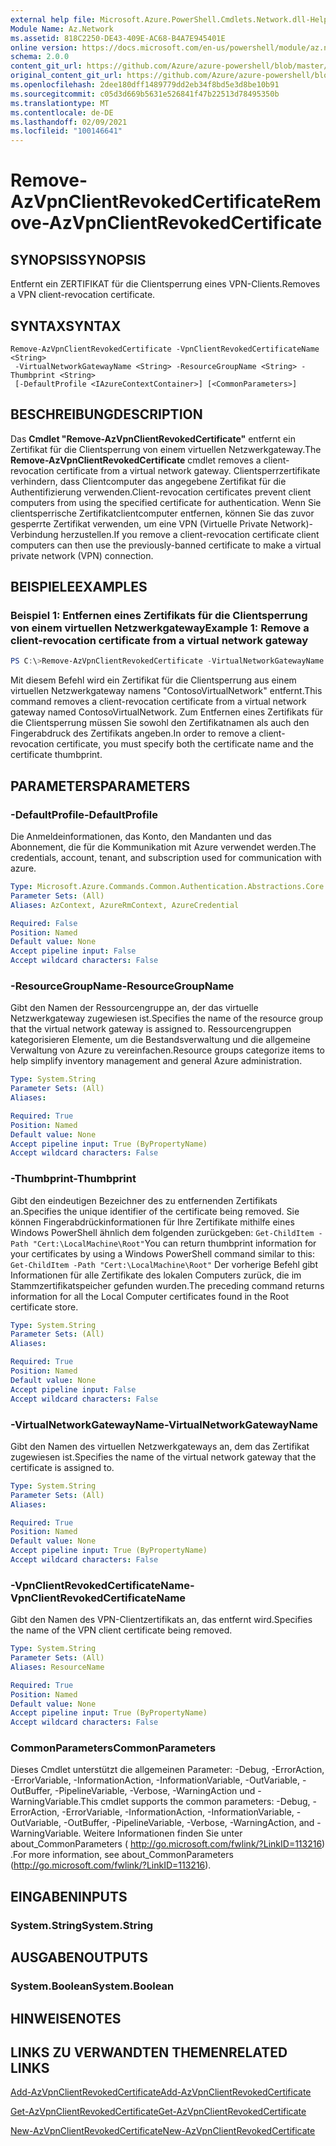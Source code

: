 ```yaml
---
external help file: Microsoft.Azure.PowerShell.Cmdlets.Network.dll-Help.xml
Module Name: Az.Network
ms.assetid: 818C2250-DE43-409E-AC68-B4A7E945401E
online version: https://docs.microsoft.com/en-us/powershell/module/az.network/remove-azvpnclientrevokedcertificate
schema: 2.0.0
content_git_url: https://github.com/Azure/azure-powershell/blob/master/src/Network/Network/help/Remove-AzVpnClientRevokedCertificate.md
original_content_git_url: https://github.com/Azure/azure-powershell/blob/master/src/Network/Network/help/Remove-AzVpnClientRevokedCertificate.md
ms.openlocfilehash: 2dee180dff1489779dd2eb34f8bd5e3d8be10b91
ms.sourcegitcommit: c05d3d669b5631e526841f47b22513d78495350b
ms.translationtype: MT
ms.contentlocale: de-DE
ms.lasthandoff: 02/09/2021
ms.locfileid: "100146641"
---
```

# <span data-ttu-id="816ed-101">Remove-AzVpnClientRevokedCertificate</span><span class="sxs-lookup"><span data-stu-id="816ed-101">Remove-AzVpnClientRevokedCertificate</span></span>

## <span data-ttu-id="816ed-102">SYNOPSIS</span><span class="sxs-lookup"><span data-stu-id="816ed-102">SYNOPSIS</span></span>
<span data-ttu-id="816ed-103">Entfernt ein ZERTIFIKAT für die Clientsperrung eines VPN-Clients.</span><span class="sxs-lookup"><span data-stu-id="816ed-103">Removes a VPN client-revocation certificate.</span></span>

## <span data-ttu-id="816ed-104">SYNTAX</span><span class="sxs-lookup"><span data-stu-id="816ed-104">SYNTAX</span></span>

```
Remove-AzVpnClientRevokedCertificate -VpnClientRevokedCertificateName <String>
 -VirtualNetworkGatewayName <String> -ResourceGroupName <String> -Thumbprint <String>
 [-DefaultProfile <IAzureContextContainer>] [<CommonParameters>]
```

## <span data-ttu-id="816ed-105">BESCHREIBUNG</span><span class="sxs-lookup"><span data-stu-id="816ed-105">DESCRIPTION</span></span>
<span data-ttu-id="816ed-106">Das **Cmdlet "Remove-AzVpnClientRevokedCertificate"** entfernt ein Zertifikat für die Clientsperrung von einem virtuellen Netzwerkgateway.</span><span class="sxs-lookup"><span data-stu-id="816ed-106">The **Remove-AzVpnClientRevokedCertificate** cmdlet removes a client-revocation certificate from a virtual network gateway.</span></span>
<span data-ttu-id="816ed-107">Clientsperrzertifikate verhindern, dass Clientcomputer das angegebene Zertifikat für die Authentifizierung verwenden.</span><span class="sxs-lookup"><span data-stu-id="816ed-107">Client-revocation certificates prevent client computers from using the specified certificate for authentication.</span></span>
<span data-ttu-id="816ed-108">Wenn Sie clientsperrische Zertifikatclientcomputer entfernen, können Sie das zuvor gesperrte Zertifikat verwenden, um eine VPN (Virtuelle Private Network)-Verbindung herzustellen.</span><span class="sxs-lookup"><span data-stu-id="816ed-108">If you remove a client-revocation certificate client computers can then use the previously-banned certificate to make a virtual private network (VPN) connection.</span></span>

## <span data-ttu-id="816ed-109">BEISPIELE</span><span class="sxs-lookup"><span data-stu-id="816ed-109">EXAMPLES</span></span>

### <span data-ttu-id="816ed-110">Beispiel 1: Entfernen eines Zertifikats für die Clientsperrung von einem virtuellen Netzwerkgateway</span><span class="sxs-lookup"><span data-stu-id="816ed-110">Example 1: Remove a client-revocation certificate from a virtual network gateway</span></span>
```powershell
PS C:\>Remove-AzVpnClientRevokedCertificate -VirtualNetworkGatewayName "ContosoVirtualNetwork" -ResourceGroupName"ContosoResourceGroup" -VpnClientRevokedCertificateName "ContosoRevokedClientCertificate" -Thumbprint "E3A38EBA60CAA1C162785A2E1C44A15AD450199C3"
```

<span data-ttu-id="816ed-111">Mit diesem Befehl wird ein Zertifikat für die Clientsperrung aus einem virtuellen Netzwerkgateway namens "ContosoVirtualNetwork" entfernt.</span><span class="sxs-lookup"><span data-stu-id="816ed-111">This command removes a client-revocation certificate from a virtual network gateway named ContosoVirtualNetwork.</span></span>
<span data-ttu-id="816ed-112">Zum Entfernen eines Zertifikats für die Clientsperrung müssen Sie sowohl den Zertifikatnamen als auch den Fingerabdruck des Zertifikats angeben.</span><span class="sxs-lookup"><span data-stu-id="816ed-112">In order to remove a client-revocation certificate, you must specify both the certificate name and the certificate thumbprint.</span></span>

## <span data-ttu-id="816ed-113">PARAMETERS</span><span class="sxs-lookup"><span data-stu-id="816ed-113">PARAMETERS</span></span>

### <span data-ttu-id="816ed-114">-DefaultProfile</span><span class="sxs-lookup"><span data-stu-id="816ed-114">-DefaultProfile</span></span>
<span data-ttu-id="816ed-115">Die Anmeldeinformationen, das Konto, den Mandanten und das Abonnement, die für die Kommunikation mit Azure verwendet werden.</span><span class="sxs-lookup"><span data-stu-id="816ed-115">The credentials, account, tenant, and subscription used for communication with azure.</span></span>

```yaml
Type: Microsoft.Azure.Commands.Common.Authentication.Abstractions.Core.IAzureContextContainer
Parameter Sets: (All)
Aliases: AzContext, AzureRmContext, AzureCredential

Required: False
Position: Named
Default value: None
Accept pipeline input: False
Accept wildcard characters: False
```

### <span data-ttu-id="816ed-116">-ResourceGroupName</span><span class="sxs-lookup"><span data-stu-id="816ed-116">-ResourceGroupName</span></span>
<span data-ttu-id="816ed-117">Gibt den Namen der Ressourcengruppe an, der das virtuelle Netzwerkgateway zugewiesen ist.</span><span class="sxs-lookup"><span data-stu-id="816ed-117">Specifies the name of the resource group that the virtual network gateway is assigned to.</span></span>
<span data-ttu-id="816ed-118">Ressourcengruppen kategorisieren Elemente, um die Bestandsverwaltung und die allgemeine Verwaltung von Azure zu vereinfachen.</span><span class="sxs-lookup"><span data-stu-id="816ed-118">Resource groups categorize items to help simplify inventory management and general Azure administration.</span></span>

```yaml
Type: System.String
Parameter Sets: (All)
Aliases:

Required: True
Position: Named
Default value: None
Accept pipeline input: True (ByPropertyName)
Accept wildcard characters: False
```

### <span data-ttu-id="816ed-119">-Thumbprint</span><span class="sxs-lookup"><span data-stu-id="816ed-119">-Thumbprint</span></span>
<span data-ttu-id="816ed-120">Gibt den eindeutigen Bezeichner des zu entfernenden Zertifikats an.</span><span class="sxs-lookup"><span data-stu-id="816ed-120">Specifies the unique identifier of the certificate being removed.</span></span>
<span data-ttu-id="816ed-121">Sie können Fingerabdrückinformationen für Ihre Zertifikate mithilfe eines Windows PowerShell ähnlich dem folgenden zurückgeben: `Get-ChildItem -Path "Cert:\LocalMachine\Root"`</span><span class="sxs-lookup"><span data-stu-id="816ed-121">You can return thumbprint information for your certificates by using a Windows PowerShell command similar to this: `Get-ChildItem -Path "Cert:\LocalMachine\Root"`</span></span>
<span data-ttu-id="816ed-122">Der vorherige Befehl gibt Informationen für alle Zertifikate des lokalen Computers zurück, die im Stammzertifikatspeicher gefunden wurden.</span><span class="sxs-lookup"><span data-stu-id="816ed-122">The preceding command returns information for all the Local Computer certificates found in the Root certificate store.</span></span>

```yaml
Type: System.String
Parameter Sets: (All)
Aliases:

Required: True
Position: Named
Default value: None
Accept pipeline input: False
Accept wildcard characters: False
```

### <span data-ttu-id="816ed-123">-VirtualNetworkGatewayName</span><span class="sxs-lookup"><span data-stu-id="816ed-123">-VirtualNetworkGatewayName</span></span>
<span data-ttu-id="816ed-124">Gibt den Namen des virtuellen Netzwerkgateways an, dem das Zertifikat zugewiesen ist.</span><span class="sxs-lookup"><span data-stu-id="816ed-124">Specifies the name of the virtual network gateway that the certificate is assigned to.</span></span>

```yaml
Type: System.String
Parameter Sets: (All)
Aliases:

Required: True
Position: Named
Default value: None
Accept pipeline input: True (ByPropertyName)
Accept wildcard characters: False
```

### <span data-ttu-id="816ed-125">-VpnClientRevokedCertificateName</span><span class="sxs-lookup"><span data-stu-id="816ed-125">-VpnClientRevokedCertificateName</span></span>
<span data-ttu-id="816ed-126">Gibt den Namen des VPN-Clientzertifikats an, das entfernt wird.</span><span class="sxs-lookup"><span data-stu-id="816ed-126">Specifies the name of the VPN client certificate being removed.</span></span>

```yaml
Type: System.String
Parameter Sets: (All)
Aliases: ResourceName

Required: True
Position: Named
Default value: None
Accept pipeline input: True (ByPropertyName)
Accept wildcard characters: False
```

### <span data-ttu-id="816ed-127">CommonParameters</span><span class="sxs-lookup"><span data-stu-id="816ed-127">CommonParameters</span></span>
<span data-ttu-id="816ed-128">Dieses Cmdlet unterstützt die allgemeinen Parameter: -Debug, -ErrorAction, -ErrorVariable, -InformationAction, -InformationVariable, -OutVariable, -OutBuffer, -PipelineVariable, -Verbose, -WarningAction und -WarningVariable.</span><span class="sxs-lookup"><span data-stu-id="816ed-128">This cmdlet supports the common parameters: -Debug, -ErrorAction, -ErrorVariable, -InformationAction, -InformationVariable, -OutVariable, -OutBuffer, -PipelineVariable, -Verbose, -WarningAction, and -WarningVariable.</span></span> <span data-ttu-id="816ed-129">Weitere Informationen finden Sie unter about_CommonParameters ( http://go.microsoft.com/fwlink/?LinkID=113216) .</span><span class="sxs-lookup"><span data-stu-id="816ed-129">For more information, see about_CommonParameters (http://go.microsoft.com/fwlink/?LinkID=113216).</span></span>

## <span data-ttu-id="816ed-130">EINGABEN</span><span class="sxs-lookup"><span data-stu-id="816ed-130">INPUTS</span></span>

### <span data-ttu-id="816ed-131">System.String</span><span class="sxs-lookup"><span data-stu-id="816ed-131">System.String</span></span>

## <span data-ttu-id="816ed-132">AUSGABEN</span><span class="sxs-lookup"><span data-stu-id="816ed-132">OUTPUTS</span></span>

### <span data-ttu-id="816ed-133">System.Boolean</span><span class="sxs-lookup"><span data-stu-id="816ed-133">System.Boolean</span></span>

## <span data-ttu-id="816ed-134">HINWEISE</span><span class="sxs-lookup"><span data-stu-id="816ed-134">NOTES</span></span>

## <span data-ttu-id="816ed-135">LINKS ZU VERWANDTEN THEMEN</span><span class="sxs-lookup"><span data-stu-id="816ed-135">RELATED LINKS</span></span>

[<span data-ttu-id="816ed-136">Add-AzVpnClientRevokedCertificate</span><span class="sxs-lookup"><span data-stu-id="816ed-136">Add-AzVpnClientRevokedCertificate</span></span>](./Add-AzVpnClientRevokedCertificate.md)

[<span data-ttu-id="816ed-137">Get-AzVpnClientRevokedCertificate</span><span class="sxs-lookup"><span data-stu-id="816ed-137">Get-AzVpnClientRevokedCertificate</span></span>](./Get-AzVpnClientRevokedCertificate.md)

[<span data-ttu-id="816ed-138">New-AzVpnClientRevokedCertificate</span><span class="sxs-lookup"><span data-stu-id="816ed-138">New-AzVpnClientRevokedCertificate</span></span>](./New-AzVpnClientRevokedCertificate.md)


